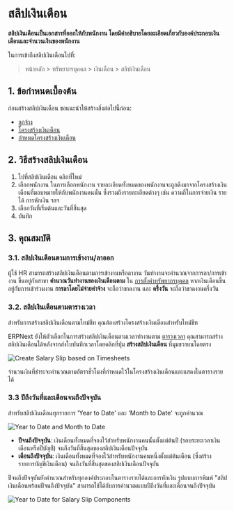 <!-- add-breadcrumbs -->
# สลิปเงินเดือน

**สลิปเงินเดือนเป็นเอกสารที่ออกให้กับพนักงาน โดยมีคำอธิบายโดยละเอียดเกี่ยวกับองค์ประกอบเงินเดือนและจำนวนเงินของพนักงาน**

ในการเข้าถึงสลิปเงินเดือนไปที่:
> หน้าหลัก > ทรัพยากรบุคคล > เงินเดือน > สลิปเงินเดือน

## 1. ข้อกำหนดเบื้องต้น
ก่อนสร้างสลิปเงินเดือน ขอแนะนำให้สร้างสิ่งต่อไปนี้ก่อน:

* [ลูกจ้าง](/docs/user/manual/th/human-resources/employee)
* [โครงสร้างเงินเดือน](/docs/user/manual/th/human-resources/salary-structure)
* [กำหนดโครงสร้างเงินเดือน](/docs/user/manual/th/human-resources/salary-structure-assignment)

## 2. วิธีสร้างสลิปเงินเดือน

1. ไปที่สลิปเงินเดือน คลิกที่ใหม่
1. เลือกพนักงาน ในการเลือกพนักงาน รายละเอียดทั้งหมดของพนักงานจะถูกดึงมาจากโครงสร้างเงินเดือนที่มอบหมายให้กับพนักงานคนนั้น ซึ่งรวมถึงรายละเอียดต่างๆ เช่น ความถี่ในการจ่ายเงิน รายได้ การหักเงิน ฯลฯ
1. เลือกวันที่เริ่มต้นและวันที่สิ้นสุด
1. บันทึก

## 3. คุณสมบัติ

### 3.1. สลิปเงินเดือนตามการเข้างาน/ลาออก

ผู้ใช้ HR สามารถสร้างสลิปเงินเดือนตามการเข้างานหรือลางาน
วันทำงานจะคำนวณจากการลา/การเข้างาน ขึ้นอยู่กับสาขา **คำนวณวันทำงานของเงินเดือนตาม** ใน [การตั้งค่าทรัพยากรบุคคล](/docs/user/manual/th/human-resources/hr-settings) หากเงินเดือนขึ้นอยู่กับการเข้าร่วมงาน **การลาโดยไม่จ่ายค่าจ้าง** จะถือว่าขาดงาน และ **ครึ่งวัน** จะถือว่าขาดงานครึ่งวัน

### 3.2. สลิปเงินเดือนตามตารางเวลา

สำหรับการสร้างสลิปเงินเดือนตามไทม์ชีท คุณต้องสร้างโครงสร้างเงินเดือนสำหรับไทม์ชีท

ERPNext ยังให้ตัวเลือกในการสร้างสลิปเงินเดือนตามเวลาทำงานตาม [ตารางเวลา](/docs/user/manual/th/projects/timesheets)
คุณสามารถสร้างสลิปเงินเดือนได้หลังจากส่งใบบันทึกเวลาโดยคลิกที่ปุ่ม **สร้างสลิปเงินเดือน** ที่มุมขวาบนโดยตรง

<img class="screenshot" alt="Create Salary Slip based on Timesheets" src="{{docs_base_url}}/assets/img/human-resources/create-salary-slip-based-on-timesheets.png">

จำนวนเงินที่ชำระจะคำนวณตามอัตราชั่วโมงที่กำหนดไว้ในโครงสร้างเงินเดือนและแสดงในตารางรายได้

### 3.3 ปีถึงวันที่และเดือนจนถึงปัจจุบัน

สำหรับสลิปเงินเดือนทุกรายการ 'Year to Date' และ 'Month to Date' จะถูกคำนวณ

<img class="screenshot" alt="Year to Date and Month to Date" src="{{docs_base_url}}/assets/img/human-resources/ytd-and-mtd.png">

- **ปีจนถึงปัจจุบัน**: เงินเดือนทั้งหมดที่จองไว้สำหรับพนักงานคนนั้นตั้งแต่ต้นปี (รอบระยะเวลาเงินเดือนหรือปีบัญชี) จนถึงวันที่สิ้นสุดของสลิปเงินเดือนปัจจุบัน
- **เดือนถึงปัจจุบัน**: เงินเดือนทั้งหมดที่จองไว้สำหรับพนักงานคนหนึ่งตั้งแต่ต้นเดือน (ซึ่งสร้างรายการบัญชีเงินเดือน) จนถึงวันที่สิ้นสุดของสลิปเงินเดือนปัจจุบัน

ปีจนถึงปัจจุบันยังคำนวณสำหรับทุกองค์ประกอบในตารางรายได้และการหักเงิน รูปแบบการพิมพ์ "สลิปเงินเดือนพร้อมปีจนถึงปัจจุบัน" สามารถใช้ได้กับการคำนวณแบบปีถึงวันที่และเดือนจนถึงปัจจุบัน

<img class="screenshot" alt="Year to Date for Salary Slip Components" src="{{docs_base_url}}/assets/img/human-resources/ytd-component.png">

